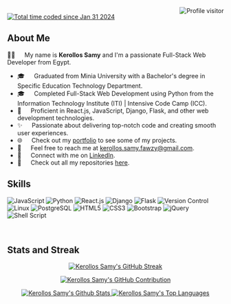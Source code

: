 <a href="https://komarev.com/ghpvc/?username=kerollossamy">
  <img align="right" src="https://komarev.com/ghpvc/?username=kerollossamy&label=Visitors&color=0e75b6&style=flat" alt="Profile visitor" />
</a>

<a href="https://wakatime.com/@018d6161-5061-4bb0-8de2-491317b37021"><img src="https://wakatime.com/badge/user/018d6161-5061-4bb0-8de2-491317b37021.svg" alt="Total time coded since Jan 31 2024" /></a>

<!-- About Section -->
## About Me

👨‍💻 &emsp; My name is **Kerollos Samy** and I'm a passionate Full-Stack Web Developer from Egypt.

- 🎓 &emsp; Graduated from Minia University with a Bachelor's degree in Specific Education Technology Department.
- 🎓 &emsp; Completed Full-Stack Web Development using Python from the Information Technology Institute (ITI) | Intensive Code Camp (ICC).
- 🚀 &emsp; Proficient in React.js, JavaScript, Django, Flask, and other web development technologies.
- ✨ &emsp; Passionate about delivering top-notch code and creating smooth user experiences.
- 🌐 &emsp; Check out my [portfolio](https://myportfoliofcc.netlify.app/) to see some of my projects.
- 📧 &emsp; Feel free to reach me at [kerollos.samy.fawzy@gmail.com](mailto:kerollos.samy.fawzy@gmail.com).
- 💬 &emsp; Connect with me on [LinkedIn](https://www.linkedin.com/in/kerollos-samy).
- 🔗 &emsp; Check out all my repositories [here](https://github.com/kerollossamy?tab=repositories).

<!-- Skills Section -->
## Skills
![JavaScript](https://img.shields.io/badge/JavaScript-F0DB4F?style=for-the-badge&labelColor=white&logo=javascript&logoColor=F0DB4F)
![Python](https://img.shields.io/badge/Python-14354C?style=for-the-badge&labelColor=white&logo=python&logoColor=14354C)
![React.js](https://img.shields.io/badge/React.js-61DAFB?style=for-the-badge&labelColor=white&logo=react&logoColor=61DAFB)
![Django](https://img.shields.io/badge/Django-092E20?style=for-the-badge&labelColor=white&logo=django&logoColor=092E20)
![Flask](https://img.shields.io/badge/Flask-000000?style=for-the-badge&labelColor=white&logo=flask&logoColor=000000)
![Version Control](https://img.shields.io/badge/Version_Control-000000?style=for-the-badge&labelColor=white&logo=git&logoColor=F05032)
![Linux](https://img.shields.io/badge/Linux-FCC624?style=for-the-badge&labelColor=white&logo=linux&logoColor=FCC624)
![PostgreSQL](https://img.shields.io/badge/PostgreSQL-336791?style=for-the-badge&labelColor=white&logo=postgresql&logoColor=336791)
![HTML5](https://img.shields.io/badge/HTML5-E34F26?style=for-the-badge&labelColor=white&logo=html5&logoColor=E34F26)
![CSS3](https://img.shields.io/badge/CSS3-1572B6?style=for-the-badge&labelColor=white&logo=css3&logoColor=1572B6)
![Bootstrap](https://img.shields.io/badge/Bootstrap-563D7C?style=for-the-badge&labelColor=white&logo=bootstrap&logoColor=563D7C)
![jQuery](https://img.shields.io/badge/jQuery-0769AD?style=for-the-badge&labelColor=white&logo=jquery&logoColor=0769AD)
![Shell Script](https://img.shields.io/badge/Shell_Script-121011?style=for-the-badge&labelColor=white&logo=gnu-bash&logoColor=121011)

<br/>


<!-- Stats Section -->
## Stats and Streak

<p align="center">
  <a href="https://github.com/kerollossamy">
    <img src="https://github-readme-streak-stats.herokuapp.com/?user=kerollossamy&theme=radical&border=7F3FBF&background=0D1117" alt="Kerollos Samy's GitHub Streak"/>
  </a>
</p>

<p align="center">
  <a href="https://github.com/kerollossamy">
    <img src="https://github-profile-summary-cards.vercel.app/api/cards/profile-details?username=kerollossamy&theme=radical" alt="Kerollos Samy's GitHub Contribution"/>
  </a>
</p>

<p align="center">
  <a href="https://github.com/kerollossamy">
    <img alt="Kerollos Samy's Github Stats" src="https://denvercoder1-github-readme-stats.vercel.app/api?username=kerollossamy&show_icons=true&count_private=true&theme=react&border_color=7F3FBF&bg_color=0D1117&title_color=F85D7F&icon_color=F8D866"/>
  </a>
  <a href="https://github.com/kerollossamy">
    <img alt="Kerollos Samy's Top Languages" src="https://denvercoder1-github-readme-stats.vercel.app/api/top-langs/?username=kerollossamy&langs_count=8&layout=compact&theme=react&border_color=7F3FBF&bg_color=0D1117&title_color=F85D7F&icon_color=F8D866"/>
  </a>
</p>
